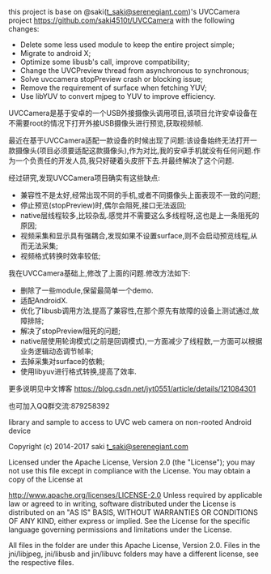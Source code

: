 this project is base on @saki(t_saki@serenegiant.com)'s UVCCamera project https://github.com/saki4510t/UVCCamera with the following changes:

- Delete some less used module to keep the entire project simple;
- Migrate to android X;
- Optimize some libusb's call, improve compatibility;
- Change the UVCPreview thread from asynchronous to synchronous;
- Solve uvccamera stopPreview crash or blocking issue;
- Remove the requirement of surface when fetching YUV;
- Use libYUV to convert mjpeg to YUV to improve efficiency.


UVCCamera是基于安卓的一个USB外接摄像头调用项目,该项目允许安卓设备在不需要root的情况下打开外接USB摄像头进行预览,获取视频帧.

最近在基于UVCCamera适配一款设备的时候出现了问题:该设备始终无法打开一款摄像头(项目必须要适配这款摄像头),作为对比,我的安卓手机就没有任何问题.作为一个负责任的开发人员,我只好硬着头皮肝下去.并最终解决了这个问题.

经过研究,发现UVCCamera项目确实有这些缺点:

- 兼容性不是太好,经常出现不同的手机,或者不同摄像头上面表现不一致的问题;
- 停止预览(stopPreview)时,偶尔会阻死,接口无法返回;
- native层线程较多,比较杂乱.感觉并不需要这么多线程呀,这也是上一条阻死的原因;
- 视频采集和显示具有强耦合,发现如果不设置surface,则不会启动预览线程,从而无法采集;
- 视频格式转换时效率较低;

我在UVCCamera基础上,修改了上面的问题.修改方法如下:

- 删除了一些module,保留最简单一个demo.
- 适配AndroidX.
- 优化了libusb调用方法,提高了兼容性,在那个原先有故障的设备上测试通过,故障排除;
- 解决了stopPreview阻死的问题;
- native层使用轮询模式(之前是回调模式),一方面减少了线程数,一方面可以根据业务逻辑动态调节帧率;
- 去掉采集对surface的依赖;
- 使用libyuv进行格式转换,提高了效率.

更多说明见中文博客 https://blog.csdn.net/jyt0551/article/details/121084301

也可加入QQ群交流:879258392


library and sample to access to UVC web camera on non-rooted Android device

Copyright (c) 2014-2017 saki t_saki@serenegiant.com

Licensed under the Apache License, Version 2.0 (the "License"); you may not use this file except in compliance with the License. You may obtain a copy of the License at

 http://www.apache.org/licenses/LICENSE-2.0
Unless required by applicable law or agreed to in writing, software distributed under the License is distributed on an "AS IS" BASIS, WITHOUT WARRANTIES OR CONDITIONS OF ANY KIND, either express or implied. See the License for the specific language governing permissions and limitations under the License.

All files in the folder are under this Apache License, Version 2.0. Files in the jni/libjpeg, jni/libusb and jin/libuvc folders may have a different license, see the respective files.
